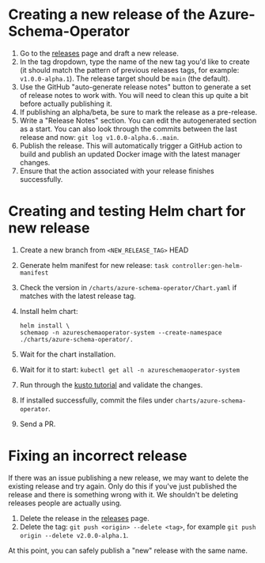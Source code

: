 # Creating a new release of the Azure-Schema-Operator

1. Go to the [releases](https://github.com/Microsoft/azure-schema-operator/releases) page and draft a new release.
2. In the tag dropdown, type the name of the new tag you'd like to create (it should match the pattern of previous releases tags, for example: `v1.0.0-alpha.1`). The release target should be `main` (the default).
3. Use the GitHub "auto-generate release notes" button to generate a set of release notes to work with. You will need to clean this up quite a bit before actually publishing it.
4. If publishing an alpha/beta, be sure to mark the release as a pre-release.
5. Write a "Release Notes" section. You can edit the autogenerated section as a start. You can also look through the commits between the last release and now: `git log v1.0.0-alpha.6..main`.
6. Publish the release. This will automatically trigger a GitHub action to build and publish an updated Docker image with the latest manager changes.
7. Ensure that the action associated with your release finishes successfully.

# Creating and testing Helm chart for new release

1. Create a new branch from `<NEW_RELEASE_TAG>` HEAD
2. Generate helm manifest for new release: `task controller:gen-helm-manifest`
3. Check the version in `/charts/azure-schema-operator/Chart.yaml` if matches with the latest release tag.
4. Install helm chart:

    ```
   helm install \
   schemaop -n azureschemaoperator-system --create-namespace ./charts/azure-schema-operator/.
    ```

5. Wait for the chart installation.
6. Wait for it to start: `kubectl get all -n azureschemaoperator-system`
7. Run through the [kusto tutorial](../tutorials/kusto.md) and validate the changes.
8. If installed successfully, commit the files under `charts/azure-schema-operator`.
9. Send a PR.

# Fixing an incorrect release

If there was an issue publishing a new release, we may want to delete the existing release and try again.
Only do this if you've just published the release and there is something wrong with it. We shouldn't be deleting releases people are actually using.

1. Delete the release in the [releases](https://github.com/microsoft/azure-schema-operator/releases) page.
2. Delete the tag: `git push <origin> --delete <tag>`, for example `git push origin --delete v2.0.0-alpha.1`.

At this point, you can safely publish a "new" release with the same name.
